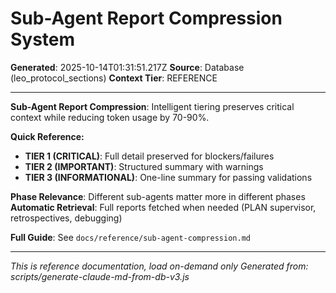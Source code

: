 # Sub-Agent Report Compression System

**Generated**: 2025-10-14T01:31:51.217Z
**Source**: Database (leo_protocol_sections)
**Context Tier**: REFERENCE

---

**Sub-Agent Report Compression**: Intelligent tiering preserves critical context while reducing token usage by 70-90%.

**Quick Reference:**
- **TIER 1 (CRITICAL)**: Full detail preserved for blockers/failures
- **TIER 2 (IMPORTANT)**: Structured summary with warnings
- **TIER 3 (INFORMATIONAL)**: One-line summary for passing validations

**Phase Relevance**: Different sub-agents matter more in different phases
**Automatic Retrieval**: Full reports fetched when needed (PLAN supervisor, retrospectives, debugging)

**Full Guide**: See `docs/reference/sub-agent-compression.md`

---

*This is reference documentation, load on-demand only*
*Generated from: scripts/generate-claude-md-from-db-v3.js*
